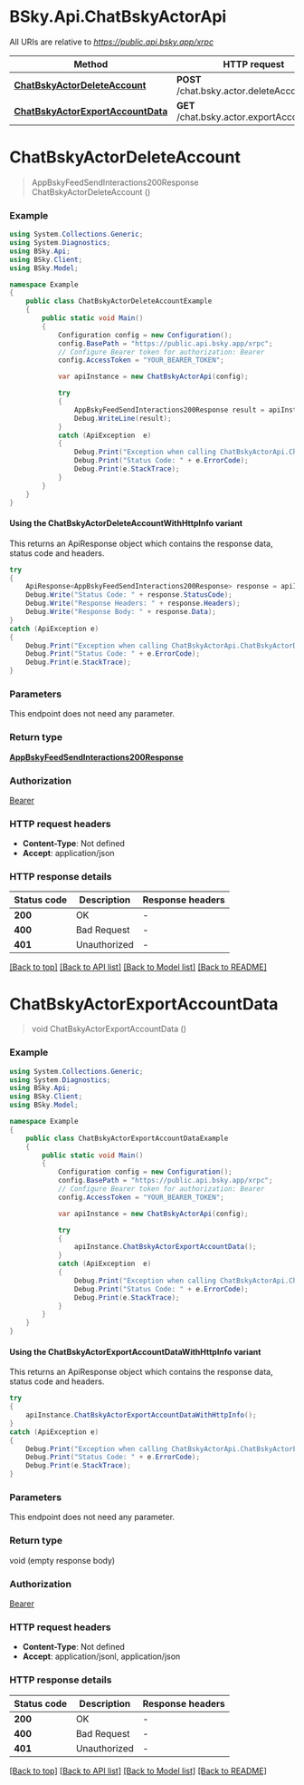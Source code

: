 # BSky.Api.ChatBskyActorApi

All URIs are relative to *https://public.api.bsky.app/xrpc*

| Method | HTTP request | Description |
|--------|--------------|-------------|
| [**ChatBskyActorDeleteAccount**](ChatBskyActorApi.md#chatbskyactordeleteaccount) | **POST** /chat.bsky.actor.deleteAccount |  |
| [**ChatBskyActorExportAccountData**](ChatBskyActorApi.md#chatbskyactorexportaccountdata) | **GET** /chat.bsky.actor.exportAccountData |  |

<a id="chatbskyactordeleteaccount"></a>
# **ChatBskyActorDeleteAccount**
> AppBskyFeedSendInteractions200Response ChatBskyActorDeleteAccount ()



### Example
```csharp
using System.Collections.Generic;
using System.Diagnostics;
using BSky.Api;
using BSky.Client;
using BSky.Model;

namespace Example
{
    public class ChatBskyActorDeleteAccountExample
    {
        public static void Main()
        {
            Configuration config = new Configuration();
            config.BasePath = "https://public.api.bsky.app/xrpc";
            // Configure Bearer token for authorization: Bearer
            config.AccessToken = "YOUR_BEARER_TOKEN";

            var apiInstance = new ChatBskyActorApi(config);

            try
            {
                AppBskyFeedSendInteractions200Response result = apiInstance.ChatBskyActorDeleteAccount();
                Debug.WriteLine(result);
            }
            catch (ApiException  e)
            {
                Debug.Print("Exception when calling ChatBskyActorApi.ChatBskyActorDeleteAccount: " + e.Message);
                Debug.Print("Status Code: " + e.ErrorCode);
                Debug.Print(e.StackTrace);
            }
        }
    }
}
```

#### Using the ChatBskyActorDeleteAccountWithHttpInfo variant
This returns an ApiResponse object which contains the response data, status code and headers.

```csharp
try
{
    ApiResponse<AppBskyFeedSendInteractions200Response> response = apiInstance.ChatBskyActorDeleteAccountWithHttpInfo();
    Debug.Write("Status Code: " + response.StatusCode);
    Debug.Write("Response Headers: " + response.Headers);
    Debug.Write("Response Body: " + response.Data);
}
catch (ApiException e)
{
    Debug.Print("Exception when calling ChatBskyActorApi.ChatBskyActorDeleteAccountWithHttpInfo: " + e.Message);
    Debug.Print("Status Code: " + e.ErrorCode);
    Debug.Print(e.StackTrace);
}
```

### Parameters
This endpoint does not need any parameter.
### Return type

[**AppBskyFeedSendInteractions200Response**](AppBskyFeedSendInteractions200Response.md)

### Authorization

[Bearer](../README.md#Bearer)

### HTTP request headers

 - **Content-Type**: Not defined
 - **Accept**: application/json


### HTTP response details
| Status code | Description | Response headers |
|-------------|-------------|------------------|
| **200** | OK |  -  |
| **400** | Bad Request |  -  |
| **401** | Unauthorized |  -  |

[[Back to top]](#) [[Back to API list]](../README.md#documentation-for-api-endpoints) [[Back to Model list]](../README.md#documentation-for-models) [[Back to README]](../README.md)

<a id="chatbskyactorexportaccountdata"></a>
# **ChatBskyActorExportAccountData**
> void ChatBskyActorExportAccountData ()



### Example
```csharp
using System.Collections.Generic;
using System.Diagnostics;
using BSky.Api;
using BSky.Client;
using BSky.Model;

namespace Example
{
    public class ChatBskyActorExportAccountDataExample
    {
        public static void Main()
        {
            Configuration config = new Configuration();
            config.BasePath = "https://public.api.bsky.app/xrpc";
            // Configure Bearer token for authorization: Bearer
            config.AccessToken = "YOUR_BEARER_TOKEN";

            var apiInstance = new ChatBskyActorApi(config);

            try
            {
                apiInstance.ChatBskyActorExportAccountData();
            }
            catch (ApiException  e)
            {
                Debug.Print("Exception when calling ChatBskyActorApi.ChatBskyActorExportAccountData: " + e.Message);
                Debug.Print("Status Code: " + e.ErrorCode);
                Debug.Print(e.StackTrace);
            }
        }
    }
}
```

#### Using the ChatBskyActorExportAccountDataWithHttpInfo variant
This returns an ApiResponse object which contains the response data, status code and headers.

```csharp
try
{
    apiInstance.ChatBskyActorExportAccountDataWithHttpInfo();
}
catch (ApiException e)
{
    Debug.Print("Exception when calling ChatBskyActorApi.ChatBskyActorExportAccountDataWithHttpInfo: " + e.Message);
    Debug.Print("Status Code: " + e.ErrorCode);
    Debug.Print(e.StackTrace);
}
```

### Parameters
This endpoint does not need any parameter.
### Return type

void (empty response body)

### Authorization

[Bearer](../README.md#Bearer)

### HTTP request headers

 - **Content-Type**: Not defined
 - **Accept**: application/jsonl, application/json


### HTTP response details
| Status code | Description | Response headers |
|-------------|-------------|------------------|
| **200** | OK |  -  |
| **400** | Bad Request |  -  |
| **401** | Unauthorized |  -  |

[[Back to top]](#) [[Back to API list]](../README.md#documentation-for-api-endpoints) [[Back to Model list]](../README.md#documentation-for-models) [[Back to README]](../README.md)

